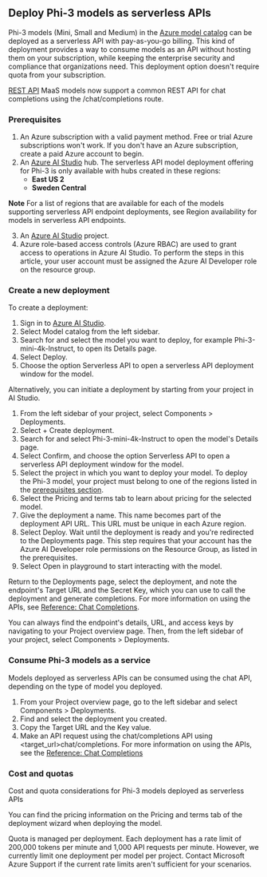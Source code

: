 ## Deploy Phi-3 models as serverless APIs

Phi-3 models (Mini, Small and Medium) in the [Azure model catalog](https://learn.microsoft.com/azure/machine-learning/concept-model-catalog?WT.mc_id=aiml-137032-kinfeylo) can be deployed as a serverless API with pay-as-you-go billing. This kind of deployment provides a way to consume models as an API without hosting them on your subscription, while keeping the enterprise security and compliance that organizations need. This deployment option doesn't require quota from your subscription.

[REST API](https://learn.microsoft.com/azure/ai-studio/reference/reference-model-inference-chat-completions?WT.mc_id=aiml-137032-kinfeylo) MaaS models now support a common REST API for chat completions using the /chat/completions route.

### Prerequisites
1. An Azure subscription with a valid payment method. Free or trial Azure subscriptions won't work. If you don't have an Azure subscription, create a paid Azure account to begin.
2. An [Azure AI Studio](https://ai.azure.com/?WT.mc_id=aiml-137032-kinfeylo) hub. The serverless API model deployment offering for Phi-3 is only available with hubs created in these regions:
    - **East US 2**
    - **Sweden Central**

**Note** For a list of regions that are available for each of the models supporting serverless API endpoint deployments, see Region availability for models in serverless API endpoints.

3. An [Azure AI Studio](https://ai.azure.com/?WT.mc_id=aiml-137032-kinfeylo) project.
4. Azure role-based access controls (Azure RBAC) are used to grant access to operations in Azure AI Studio. To perform the steps in this article, your user account must be assigned the Azure AI Developer role on the resource group. 

### Create a new deployment
To create a deployment:

1. Sign in to [Azure AI Studio](https://ai.azure.com/?WT.mc_id=aiml-137032-kinfeylo).
2. Select Model catalog from the left sidebar.
3. Search for and select the model you want to deploy, for example Phi-3-mini-4k-Instruct, to open its Details page.
4. Select Deploy.
5. Choose the option Serverless API to open a serverless API deployment window for the model.

Alternatively, you can initiate a deployment by starting from your project in AI Studio.

1. From the left sidebar of your project, select Components > Deployments.
2. Select + Create deployment.
3. Search for and select Phi-3-mini-4k-Instruct to open the model's Details page.
4. Select Confirm, and choose the option Serverless API to open a serverless API deployment window for the model.
5. Select the project in which you want to deploy your model. To deploy the Phi-3 model, your project must belong to one of the regions listed in the [prerequisites section](https://learn.microsoft.com/azure/ai-studio/how-to/deploy-models-phi-3?WT.mc_id=aiml-137032-kinfeylo).
6. Select the Pricing and terms tab to learn about pricing for the selected model.
7.  Give the deployment a name. This name becomes part of the deployment API URL. This URL must be unique in each Azure region.
8. Select Deploy. Wait until the deployment is ready and you're redirected to the Deployments page. This step requires that your account has the Azure AI Developer role permissions on the Resource Group, as listed in the prerequisites.
9. Select Open in playground to start interacting with the model.

Return to the Deployments page, select the deployment, and note the endpoint's Target URL and the Secret Key, which you can use to call the deployment and generate completions. For more information on using the APIs, see [Reference: Chat Completions](https://learn.microsoft.com/azure/ai-studio/reference/reference-model-inference-chat-completions?WT.mc_id=aiml-137032-kinfeylo).

You can always find the endpoint's details, URL, and access keys by navigating to your Project overview page. Then, from the left sidebar of your project, select Components > Deployments.

### Consume Phi-3 models as a service
Models deployed as serverless APIs can be consumed using the chat API, depending on the type of model you deployed.

1. From your Project overview page, go to the left sidebar and select Components > Deployments.
2. Find and select the deployment you created.
3. Copy the Target URL and the Key value.
4. Make an API request using the chat/completions API using <target_url>chat/completions. For more information on using the APIs, see the [Reference: Chat Completions](https://learn.microsoft.com/azure/ai-studio/reference/reference-model-inference-chat-completions?WT.mc_id=aiml-137032-kinfeylo)

### Cost and quotas
Cost and quota considerations for Phi-3 models deployed as serverless APIs

You can find the pricing information on the Pricing and terms tab of the deployment wizard when deploying the model.

Quota is managed per deployment. Each deployment has a rate limit of 200,000 tokens per minute and 1,000 API requests per minute. However, we currently limit one deployment per model per project. Contact Microsoft Azure Support if the current rate limits aren't sufficient for your scenarios.

